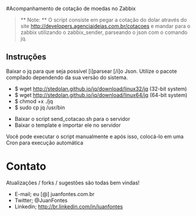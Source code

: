 #Acompanhamento de cotação de moedas no Zabbix

> ** Note: **
O script consiste em pegar a cotação do dolar através do site http://developers.agenciaideias.com.br/cotacoes e mandar para o zabbix utilizando o zabbix_sender, parseando o json com o comando jq.

Instruções
----------

Baixar o jq para que seja possível [i]parsear [/i]o Json. Utilize o pacote compilado dependendo da sua versão do sistema.

- $ wget http://stedolan.github.io/jq/download/linux32/jq (32-bit system)
- $ wget http://stedolan.github.io/jq/download/linux64/jq (64-bit system)
- $ chmod +x ./jq
- $ sudo cp jq /usr/bin

* Baixar o script send_cotacao.sh para o servidor
* Baixar o template e importar ele no servidor

Você pode executar o script manualmente e após isso, colocá-lo em uma Cron para execução automática

# Contato

Atualizações / forks / sugestões são todas bem vindas!

*  E-mail; eu [@] juanfontes.com.br
*  Twitter; @JuanFontes
*  Linkedin; http://br.linkedin.com/in/juanfontes
